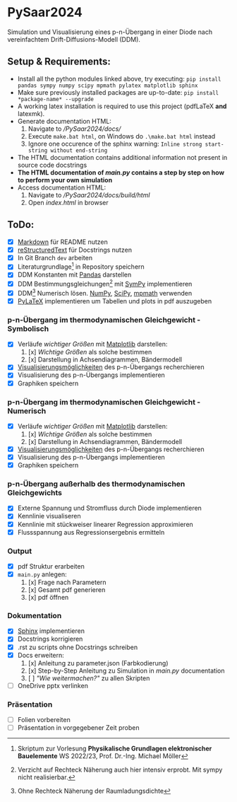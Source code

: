 # PySaar2024
Simulation und Visualisierung eines p-n-Übergang in einer Diode nach vereinfachtem Drift-Diffusions-Modell (DDM).

## Setup & Requirements:
- Install all the python modules linked above, try executing:
    `pip install pandas sympy numpy scipy mpmath pylatex matplotlib sphinx`
- Make sure previously installed packages are up-to-date:
    `pip install *package-name* --upgrade`
- A working latex installation is required to use this project (pdfLaTeX **and** latexmk).
- Generate documentation HTML:
    1. Navigate to */PySaar2024/docs/*
    2. Execute `make.bat html`, on Windows do `.\make.bat html` instead
    3. Ignore one occurence of the sphinx warning: `Inline strong start-string without end-string`
- The HTML documentation contains additional information not present in source code docstrings
- **The HTML documentation of *main.py* contains a step by step on how to perform your own simulation**
- Access documentation HTML:
    1. Navigate to */PySaar2024/docs/build/html*
    2. Open *index.html* in browser

## ToDo:
- [x] [Markdown](https://www.markdownguide.org/cheat-sheet/) für README nutzen
- [x] [reStructuredText](https://github.com/ralsina/rst-cheatsheet/blob/master/rst-cheatsheet.rst) für Docstrings nutzen
- [x] In Git Branch `dev` arbeiten
- [x] Literaturgrundlage[^1] in Repository speichern
- [x] DDM Konstanten mit [Pandas](https://pandas.pydata.org/docs/) darstellen
- [x] DDM Bestimmungsgleichungen[^2] mit [SymPy](https://docs.sympy.org/latest/index.html) implementieren
- [x] DDM[^3] Numerisch lösen. [NumPy](https://numpy.org/), [SciPy](https://scipy.org/), [mpmath](https://mpmath.org/) verwenden
- [x] [PyLaTeX](https://jeltef.github.io/PyLaTeX/current/index.html) implementieren um Tabellen und plots in pdf auszugeben
### p-n-Übergang im thermodynamischen Gleichgewicht - Symbolisch
- [x] Verläufe *wichtiger Größen* mit [Matplotlib](https://matplotlib.org/stable/index.html) darstellen:
    1. [x] *Wichtige Größen* als solche bestimmen
    2. [x] Darstellung in Achsendiagrammen, Bändermodell
- [x] [Visualisierungsmöglichkeiten](https://matplotlib.org/stable/gallery/index.html) des p-n-Übergangs recherchieren
- [x] Visualisierung des p-n-Übergangs implementieren
- [x] Graphiken speichern
### p-n-Übergang im thermodynamischen Gleichgewicht - Numerisch
- [x] Verläufe *wichtiger Größen* mit [Matplotlib](https://matplotlib.org/stable/index.html) darstellen:
    1. [x] *Wichtige Größen* als solche bestimmen
    2. [x] Darstellung in Achsendiagrammen, Bändermodell
- [x] [Visualisierungsmöglichkeiten](https://matplotlib.org/stable/gallery/index.html) des p-n-Übergangs recherchieren
- [x] Visualisierung des p-n-Übergangs implementieren
- [x] Graphiken speichern
### p-n-Übergang außerhalb des thermodynamischen Gleichgewichts
- [x] Externe Spannung und Stromfluss durch Diode implementieren
- [x] Kennlinie visualiseren
- [x] Kennlinie mit stückweiser linearer Regression approximieren
- [x] Flussspannung aus Regressionsergebnis ermitteln
### Output
- [x] pdf Struktur erarbeiten
- [x] `main.py` anlegen:
    1. [x] Frage nach Parametern
    2. [x] Gesamt pdf generieren
    3. [x] pdf öffnen
### Dokumentation
- [x] [Sphinx](https://www.sphinx-doc.org/en/master/index.html) implementieren
- [x] Docstrings korrigieren
- [x] .rst zu scripts ohne Docstrings schreiben
- [x] Docs erweitern:
    1. [x] Anleitung zu parameter.json (Farbkodierung)
    2. [x] Step-by-Step Anleitung zu Simulation in *main.py* documentation
    3. [ ] *"Wie weitermachen?"* zu allen Skripten
- [ ] OneDrive pptx verlinken
### Präsentation
- [ ] Folien vorbereiten
- [ ] Präsentation in vorgegebener Zeit proben

[^1]: Skriptum zur Vorlesung **Physikalische Grundlagen elektronischer Bauelemente** WS 2022/23, Prof. Dr.-Ing. Michael Möller
[^2]: Verzicht auf Rechteck Näherung auch hier intensiv erprobt. Mit sympy nicht realisierbar. 
[^3]: Ohne Rechteck Näherung der Raumladungsdichte